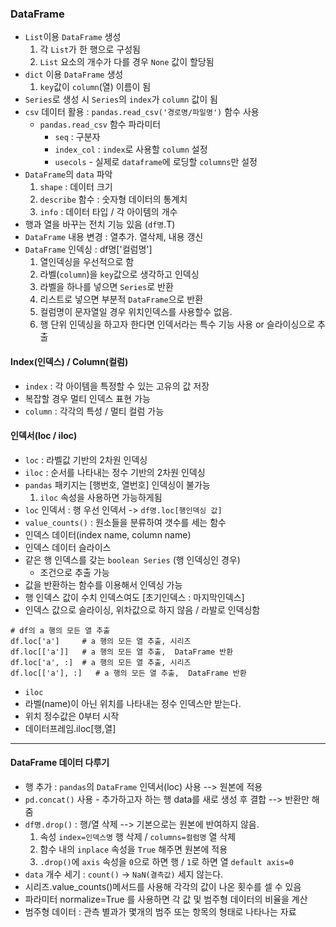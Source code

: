 ### DataFrame
- `List`이용 `DataFrame` 생성
  1. 각 `List`가 한 행으로 구성됨
  2. `List` 요소의 개수가 다를 경우 `None` 값이 할당됨
- `dict` 이용 `DataFrame` 생성
  1. `key`값이 `column`(열) 이름이 됨
- `Series`로 생성 시 `Series`의 `index`가 `column` 값이 됨
- `csv` 데이터 활용 : `pandas.read_csv('경로명/파일명')` 함수 사용
   - `pandas.read_csv` 함수 파라미터
     - `seq` : 구분자
     - `index_col` : `index`로 사용할 `column` 설정
     - `usecols` - 실제로 `dataframe`에 로딩할 `columns`만 설정
- `DataFrame`의 `data` 파악
  1. `shape` : 데이터 크기
  2. `describe` 함수 : 숫자형 데이터의 통계치
  3. `info` : 데이터 타입 / 각 아이템의 개수 
- 행과 열을 바꾸는 전치 기능 있음 (`df명`.T)
- `DataFrame` 내용 변경 : 열추가. 열삭제, 내용 갱신
- `DataFrame` 인덱싱 : df명['컬럼명']
  1. 열인덱싱을 우선적으로 함
  2. 라벨(`column`)을 `key`값으로 생각하고 인덱싱
  3. 라벨을 하나를 넣으면 `Series`로 반환
  4. 리스트로 넣으면 부분적 `DataFrame`으로 반환
  5. 컬럼명이 문자열일 경우 위치인덱스를 사용할수 없음.
  6. 행 단위 인덱싱을 하고자 한다면 인덱서라는 특수 기능 사용 or 슬라이싱으로 추출

#### Index(인덱스) / Column(컬럼)
- `index` : 각 아이템을 특정할 수 있는 고유의 값 저장
- 복잡할 경우 멀티 인덱스 표현 가능
- `column` : 각각의 특성 / 멀티 컬럼 가능

#### 인덱서(loc / iloc)
- `loc` : 라벨값 기반의 2차원 인덱싱
- `iloc` : 순서를 나타내는 정수 기반의 2차원 인덱싱
- `pandas` 패키지는 [행번호, 열번호] 인덱싱이 불가능
  1. `iloc` 속성을 사용하면 가능하게됨 
- `loc` 인덱서 : 행 우선 인덱서 -> `df명.loc[행인덱싱 값]`
- `value_counts()` : 원소들을 분류하여 갯수를 세는 함수
- 인덱스 데이터(index name, column name)
- 인덱스 데이터 슬라이스
- 같은 행 인덱스를 갖는 `boolean Series` (행 인덱싱인 경우)
  - 조건으로 추출 가능
- 값을 반환하는 함수를 이용해서 인덱싱 가능
- 행 인덱스 값이 수치 인덱스여도 [초기인덱스 : 마지막인덱스]
- 인덱스 값으로 슬라이싱, 위차값으로 하지 않음 / 라발로 인덱싱함
```
# df의 a 행의 모든 열 추출
df.loc['a']     # a 행의 모든 열 추출, 시리즈
df.loc[['a']]   # a 행의 모든 열 추출,  DataFrame 반환
df.loc['a', :]  # a 행의 모든 열 추출, 시리즈
df.loc[['a'], :]   # a 행의 모든 열 추출,  DataFrame 반환

```
- `iloc` 
- 라벨(name)이 아닌 위치를 나타내는 정수 인덱스만 받는다.
- 위치 정수값은 0부터 시작
- 데이터프레임.iloc[행,열]
--- 
#### DataFrame 데이터 다루기
- 행 추가 : `pandas`의 `DataFrame` 인덱서(loc) 사용 --> 원본에 적용
- `pd.concat()` 사용 - 추가하고자 하는 행 data를 새로 생성 후 결합 --> 반환만 해줌
- `df명.drop()` : 행/열 삭제 --> 기본으로는 원본에 반여하지 않음. 
  1. 속성 `index=인덱스명` 행 삭제 / `columns=컬럼명` 열 삭제
  2. 함수 내의 `inplace` 속성을 `True` 해주면 원본에 적용
  3. `.drop()`에 `axis` 속성을 `0`으로 하면 행 / `1`로 하면 열 `default axis=0`
- `data` 개수 세기 : `count()` -> `NaN(결측값)` 세지 않는다.
- 시리즈.value_counts()메서드를 사용해 각각의 값이 나온 횟수를 셀 수 있음
- 파라미터 normalize=True 를 사용하면 각 값 및 범주형 데이터의 비율을 계산
- 범주형 데이터 : 관측 별과가 몇개의 범주 또는 항목의 형태로 나타나는 자료
